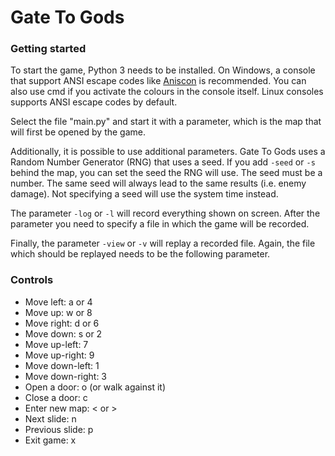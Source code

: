 # Gate To Gods

### Getting started

To start the game, Python 3 needs to be installed. 
On Windows, a console that support ANSI escape codes like [Aniscon](https://github.com/adoxa/ansicon) is recommended.
You can also use cmd if you activate the colours in the console itself.
Linux consoles supports ANSI escape codes by default.

Select the file "main.py" and start it with a parameter, which is the map that will first be opened by the game.

Additionally, it is possible to use additional parameters. Gate To Gods uses a Random Number Generator (RNG) that uses a seed.
If you add `-seed` or `-s` behind the map, you can set the seed the RNG will use.
The seed must be a number.
The same seed will always lead to the same results (i.e. enemy damage).
Not specifying a seed will use the system time instead.

The parameter `-log` or `-l` will record everything shown on screen. 
After the parameter you need to specify a file in which the game will be recorded.

Finally, the parameter `-view` or `-v` will replay a recorded file.
Again, the file which should be replayed needs to be the following parameter.

### Controls

- Move left: a or 4
- Move up: w or 8
- Move right: d or 6
- Move down: s or 2
- Move up-left: 7
- Move up-right: 9
- Move down-left: 1
- Move down-right: 3
- Open a door: o (or walk against it)
- Close a door: c
- Enter new map: < or >
- Next slide: n
- Previous slide: p
- Exit game: x

